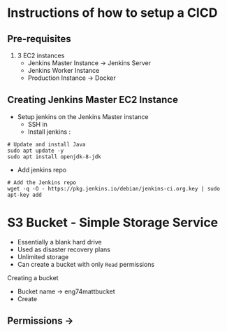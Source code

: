 # Instructions of how to setup a CICD
## Pre-requisites
1. 3 EC2 instances
   - Jenkins Master Instance -> Jenkins Server
   - Jenkins Worker Instance
   - Production Instance -> Docker

## Creating Jenkins Master EC2 Instance
- Setup jenkins on the Jenkins Master instance 
  - SSH in
  - Install jenkins :
```
# Update and install Java
sudo apt update -y
sudo apt install openjdk-8-jdk
```
  - Add jenkins repo
```
# Add the Jenkins repo
wget -q -O - https://pkg.jenkins.io/debian/jenkins-ci.org.key | sudo apt-key add
```


# S3 Bucket - Simple Storage Service
- Essentially a blank hard drive
- Used as disaster recovery plans
- Unlimited storage
- Can create a bucket with only `Read` permissions

Creating a bucket
- Bucket name -> eng74mattbucket
- Create

Permissions ->
- 